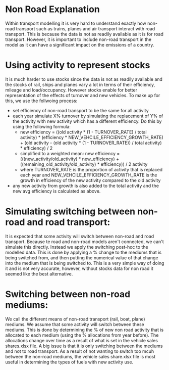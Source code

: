 # Non Road Explanation
Within transport modelling it is very hard to understand exactly how non-road transport such as trains, planes and air transport interact with road transport. This is because the data is not as readily available as it is for road transport. However, it is important to include non-road transport in the model as it can have a significant impact on the emissions of a country.

# Using activity to represent stocks
It is much harder to use stocks since the data is not as readily available and the stocks of rail, ships and planes vary a lot in terms of their efficiency, mileage and load/occupancy. However stocks enable for better representation of the effects of turnover and new vehicles. To make up for this, we use the follwoing process:

- set efficiency of non-road transport to be the same for all activity
- each year simulate X% turnover by simulating the replacement of Y% of the activity with new activity which has a different efficiency. Do this by using the following formula:
    - new efficiency = ((old activity * (1 - TURNOVER_RATE) / total activity) * (efficiency * NEW_VEHCILE_EFFICIENCY_GROWTH_RATE) + (old activity - (old activity * (1 - TURNOVER_RATE)) / total activity) * efficiency) / 2
    - simplified to a weighted mean: new efficiency = (((new_activity/old_activity) * new_efficiency) + ((remaining_old_activity/old_activity) * efficiency)) / 2 activity
    - where TURNOVER_RATE is the proportion of activity that is replaced each year and NEW_VEHCILE_EFFICIENCY_GROWTH_RATE is the growth in efficiency of the new activity compared to the old activity
- any new activity from growth is also added to the total activity and the new avg efficiency is calculated as above.

# Simulating switching between non-road and road transport:
It is expected that some activity will switch between non-road and road transport. Because te road and non-road models aren't connected, we can't simulate this directly. Instead we apply the switching post-hoc to the modelled data. This is done by applying a % change to the mediums that is being switched from, and then putting the numerical value of that change into the medium that is being switched to. This is a very simple way of doing it and is not very accurate, however, without stocks data for non road it seemed like the best alternative.

# Switching between non-road mediums:
We call the different means of non-road transport (rail, boat, plane) mediums. We assume that some activity will switch between these mediums. This is done by determining the % of new non road activity that is allocated to each medium (using the % allocations from year before). The allocations change over time as a result of what is set in the vehicle sales shares.xlsx file. A big issue is that it is only switching between the mediums and not to road transport. As a result of not wanting to switch too mcuh between the non-road mediums, the vehicle sales share.xlsx file is most useful in determining the types of fuels with new activity use.
